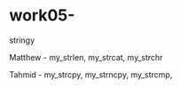 # work05-
stringy 

Matthew - my_strlen, my_strcat, my_strchr

Tahmid - my_strcpy, my_strncpy, my_strcmp, 
